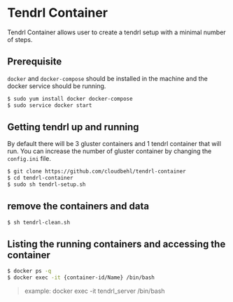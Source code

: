 # Tendrl Container
Tendrl Container allows user to create a tendrl setup with a minimal number of steps.

## Prerequisite
`docker` and `docker-compose` should be installed in the machine and the docker service should be running.
```sh
$ sudo yum install docker docker-compose
$ sudo service docker start
```
## Getting tendrl up and running
By default there will be 3 gluster containers and 1 tendrl container that will run. You can increase the number of gluster container by changing the `config.ini` file.
```sh
$ git clone https://github.com/cloudbehl/tendrl-container
$ cd tendrl-container
$ sudo sh tendrl-setup.sh
```
## remove the containers and data 
```sh
$ sh tendrl-clean.sh
```
## Listing the running containers and accessing the container
```sh
$ docker ps -q
$ docker exec -it {container-id/Name} /bin/bash
```
> example: docker exec -it tendrl_server /bin/bash

